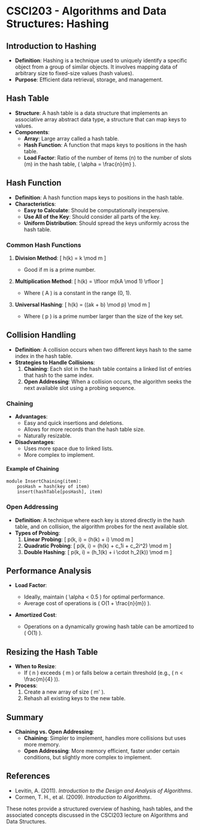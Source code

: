 # CSCI203 - Algorithms and Data Structures: Hashing

## Introduction to Hashing
- **Definition**: Hashing is a technique used to uniquely identify a specific object from a group of similar objects. It involves mapping data of arbitrary size to fixed-size values (hash values).
- **Purpose**: Efficient data retrieval, storage, and management.

## Hash Table
- **Structure**: A hash table is a data structure that implements an associative array abstract data type, a structure that can map keys to values.
- **Components**:
  - **Array**: Large array called a hash table.
  - **Hash Function**: A function that maps keys to positions in the hash table.
  - **Load Factor**: Ratio of the number of items (n) to the number of slots (m) in the hash table, \( \alpha = \frac{n}{m} \).

## Hash Function
- **Definition**: A hash function maps keys to positions in the hash table.
- **Characteristics**:
  - **Easy to Calculate**: Should be computationally inexpensive.
  - **Use All of the Key**: Should consider all parts of the key.
  - **Uniform Distribution**: Should spread the keys uniformly across the hash table.

### Common Hash Functions
1. **Division Method**: 
   \[
   h(k) = k \mod m
   \]
   - Good if m is a prime number.
  
2. **Multiplication Method**: 
   \[
   h(k) = \lfloor m(kA \mod 1) \rfloor
   \]
   - Where \( A \) is a constant in the range (0, 1).

3. **Universal Hashing**: 
   \[
   h(k) = ((ak + b) \mod p) \mod m
   \]
   - Where \( p \) is a prime number larger than the size of the key set.

## Collision Handling
- **Definition**: A collision occurs when two different keys hash to the same index in the hash table.
- **Strategies to Handle Collisions**:
  1. **Chaining**: Each slot in the hash table contains a linked list of entries that hash to the same index.
  2. **Open Addressing**: When a collision occurs, the algorithm seeks the next available slot using a probing sequence.

### Chaining
- **Advantages**:
  - Easy and quick insertions and deletions.
  - Allows for more records than the hash table size.
  - Naturally resizable.
- **Disadvantages**:
  - Uses more space due to linked lists.
  - More complex to implement.

#### Example of Chaining
```pseudo
module InsertChaining(item):
    posHash = hash(key of item)
    insert(hashTable[posHash], item)
```

### Open Addressing
- **Definition**: A technique where each key is stored directly in the hash table, and on collision, the algorithm probes for the next available slot.
- **Types of Probing**:
  1. **Linear Probing**: 
     \[
     p(k, i) = (h(k) + i) \mod m
     \]
  2. **Quadratic Probing**:
     \[
     p(k, i) = (h(k) + c_1i + c_2i^2) \mod m
     \]
  3. **Double Hashing**:
     \[
     p(k, i) = (h_1(k) + i \cdot h_2(k)) \mod m
     \]

## Performance Analysis
- **Load Factor**: 
  - Ideally, maintain \( \alpha < 0.5 \) for optimal performance.
  - Average cost of operations is \( O(1 + \frac{n}{m}) \).

- **Amortized Cost**: 
  - Operations on a dynamically growing hash table can be amortized to \( O(1) \).

## Resizing the Hash Table
- **When to Resize**:
  - If \( n \) exceeds \( m \) or falls below a certain threshold (e.g., \( n < \frac{m}{4} \)).
- **Process**:
  1. Create a new array of size \( m' \).
  2. Rehash all existing keys to the new table.
  
## Summary
- **Chaining vs. Open Addressing**:
  - **Chaining**: Simpler to implement, handles more collisions but uses more memory.
  - **Open Addressing**: More memory efficient, faster under certain conditions, but slightly more complex to implement.

## References
- Levitin, A. (2011). *Introduction to the Design and Analysis of Algorithms*.
- Cormen, T. H., et al. (2009). *Introduction to Algorithms*.

These notes provide a structured overview of hashing, hash tables, and the associated concepts discussed in the CSCI203 lecture on Algorithms and Data Structures.